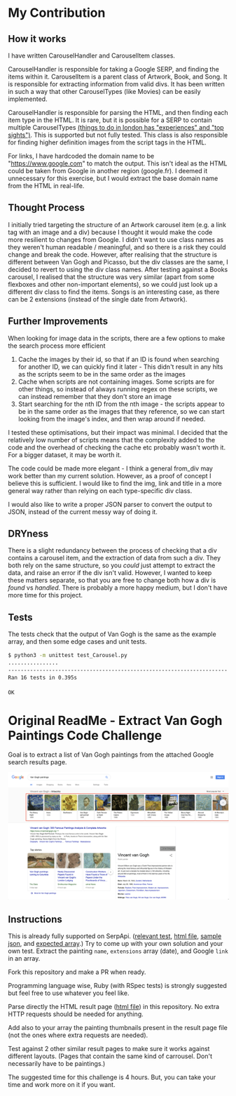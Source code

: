 # My Contribution
## How it works

I have written CarouselHandler and CarouselItem classes. 

CarouselHandler is responsible for taking a Google SERP, and finding the items within it.
CarouselItem is a parent class of Artwork, Book, and Song. It is responsible for extracting information from valid divs. It has been written in such a way that other CarouselTypes (like Movies) can be easily implemented.

CarouselHandler is responsible for parsing the HTML, and then finding each item type in the HTML. It is rare, but it is possible for a SERP to contain multiple CarouselTypes [(things to do in london has "experiences" and "top sights")](https://www.google.com/search?q=Things+to+do+in+London&oq=Thin&gs_lcrp=EgZjaHJvbWUqDggAEEUYJxg7GIAEGIoFMg4IABBFGCcYOxiABBiKBTIGCAEQRRg5Mg0IAhAAGJIDGIAEGIoFMgoIAxAAGLEDGIAEMg0IBBAAGLEDGIAEGIoFMgYIBRBFGD0yBggGEEUYPTIGCAcQRRg90gEHOTM2ajBqN6gCALACAA&sourceid=chrome&ie=UTF-8). This is supported but not fully tested. This class is also responsible for finding higher definition images from the script tags in the HTML.

For links, I have hardcoded the domain name to be "https://www.google.com" to match the output. This isn't ideal as the HTML could be taken from Google in another region (google.fr). I deemed it unnecessary for this exercise, but I would extract the base domain name from the HTML in real-life.

## Thought Process

I initially tried targeting the structure of an Artwork carousel item (e.g. a link tag with an image and a div) because I thought it would make the code more resilient to changes from Google. I didn't want to use class names as they weren't human readable / meaningful, and so there is a risk they could change and break the code.
However, after realising that the structure is different between Van Gogh and Picasso, but the div classes are the same, I decided to revert to using the div class names.
After testing against a Books carousel, I realised that the structure was very similar (apart from some flexboxes and other non-important elements), so we could just look up a different div class to find the items. 
Songs is an interesting case, as there can be 2 extensions (instead of the single date from Artwork).

## Further Improvements

When looking for image data in the scripts, there are a few options to make the search process more efficient
  1. Cache the images by their id, so that if an ID is found when searching for another ID, we can quickly find it later
    - This didn't result in any hits as the scripts seem to be in the same order as the images
  2. Cache when scripts are not containing images. Some scripts are for other things, so instead of always running regex on these scripts, we can instead remember that they don't store an image
  3. Start searching for the nth ID from the nth image - the scripts appear to be in the same order as the images that they reference, so we can start looking from the image's index, and then wrap around if needed.

I tested these optimisations, but their impact was minimal. I decided that the relatively low number of scripts means that the complexity added to the code and the overhead of checking the cache etc probably wasn't worth it. For a bigger dataset, it may be worth it.

The code could be made more elegant - I think a general from_div may work better than my current solution. However, as a proof of concept I believe this is sufficient. I would like to find the img, link and title in a more general way rather than relying on each type-specific div class. 

I would also like to write a proper JSON parser to convert the output to JSON, instead of the current messy way of doing it.



## DRYness

There is a slight redundancy between the process of checking that a div contains a carousel item, and the extraction of data from such a div. They both rely on the same structure, so you _could_ just attempt to extract the data, and raise an error if the div isn't valid. However, I wanted to keep these matters separate, so that you are free to change both how a div is _found_ vs _handled_. There is probably a more happy medium, but I don't have more time for this project.

## Tests

The tests check that the output of Van Gogh is the same as the example array, and then some edge cases and unit tests.

```sh
$ python3 -m unittest test_Carousel.py
................
----------------------------------------------------------------------
Ran 16 tests in 0.395s

OK
```

# Original ReadMe - Extract Van Gogh Paintings Code Challenge

Goal is to extract a list of Van Gogh paintings from the attached Google search results page.

![Van Gogh paintings](https://github.com/serpapi/code-challenge/blob/master/files/van-gogh-paintings.png?raw=true "Van Gogh paintings")

## Instructions

This is already fully supported on SerpApi. ([relevant test], [html file], [sample json], and [expected array].)
Try to come up with your own solution and your own test.
Extract the painting `name`, `extensions` array (date), and Google `link` in an array.

Fork this repository and make a PR when ready.

Programming language wise, Ruby (with RSpec tests) is strongly suggested but feel free to use whatever you feel like.

Parse directly the HTML result page ([html file]) in this repository. No extra HTTP requests should be needed for anything.

[relevant test]: https://github.com/serpapi/test-knowledge-graph-desktop/blob/master/spec/knowledge_graph_claude_monet_paintings_spec.rb
[sample json]: https://raw.githubusercontent.com/serpapi/code-challenge/master/files/van-gogh-paintings.json
[html file]: https://raw.githubusercontent.com/serpapi/code-challenge/master/files/van-gogh-paintings.html
[expected array]: https://raw.githubusercontent.com/serpapi/code-challenge/master/files/expected-array.json

Add also to your array the painting thumbnails present in the result page file (not the ones where extra requests are needed). 

Test against 2 other similar result pages to make sure it works against different layouts. (Pages that contain the same kind of carrousel. Don't necessarily have to be paintings.)

The suggested time for this challenge is 4 hours. But, you can take your time and work more on it if you want.
